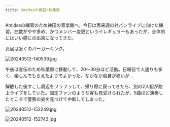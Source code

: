 ```yaml
---
title: Amidasの練習/秋葉原
---
```


Amidasの練習のため神田の音楽館へ。今日は再来週の対バンライブに向けた練習。曲数がやや多め、かつメンバー変更というイレギュラーもあったが、全体的にはいい感じの出来になってきた。

お昼は近くのバーガーキング。

![20240512-140539.jpg](https://ceshmina-photos.s3.ap-northeast-1.amazonaws.com/medium/202405/20240512-140539.jpg)

午後は宣伝のため秋葉原に移動して、20〜30分ほど活動。日曜日で人通りも多く、楽しんでもらえたようでよかった。なかなか肩身が狭いが...

解散した後すこし周辺をフラフラして、帰り際に戻ってきたら、別の2人組が路上ライブをしていた。固定ファンのような客も見受けられたが、5曲ほど演奏したところで警察の姿を見つけて中断してしまった。

![20240512-152249.jpg](https://ceshmina-photos.s3.ap-northeast-1.amazonaws.com/medium/202405/20240512-152249.jpg)

![20240512-152743.jpg](https://ceshmina-photos.s3.ap-northeast-1.amazonaws.com/medium/202405/20240512-152743.jpg)
